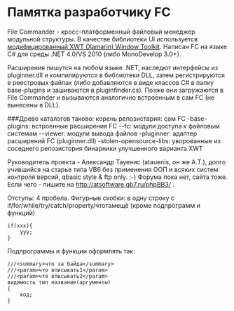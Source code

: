 ﻿Памятка разработчику FC
====

File Commander - кросс-платформенный файловый менеджер модульной структуры.
В качестве библиотеки UI используется [модифицированный XWT (Xamarin) Window Toolkit](https://github.com/atauenis/xwt).
Написан FC на языке C# для среды .NET 4.0/VS 2010 (либо MonoDevelop 3.0+).

Расширения пишутся на любом языке .NET, наследют интерфейсы из pluginner.dll и компилируются в библиотеки DLL, затем регистрируются в реестровых файлах (либо добавляются в виде классов C# в папку base-plugins и зашиваются в pluginfinder.cs). Позже они загружаются в File Commander и вызываются аналогично встроенным в сам FC (не вынесены в DLL).

###Древо каталогов таково:
	корень репозистария: сам FC
	-base-plugins: встроенные расширения FC
	--fc: модули доступа к файловым системам
	--viewer: модули вывода файлов
	-pluginner: адаптер расширений FC (pluginner.dll)
	-stolen-opensource-libs: уворованные из соседнего репозистория бинарники улучшенного варианта XWT

Руководитель проекта - Александр Тауенис (atauenis, он же А.Т.), долго учившийся на старье типа VB6 без применения ООП и всяких систем контроля версий, qbasic style & ftp only. :-)
Форума пока нет, сайта тоже. Если чего - пишите на http://atsoftware.gb7.ru/phpBB3/ .

Отступы: 4 пробела.
Фигурные скобки: в одну строку с if/for/while/try/catch/property/чтотамещё (кроме подпрограмм и функций)

	if(xxx){
		yyy;
	}

Подпрограммы и функции оформлять так:

	///<summary>что за байда</summary>
	///<param>что вписывать1</param>
	///<param>что вписывать2</param>
	видимость тип название(аргументы)
	{
		код;
	}